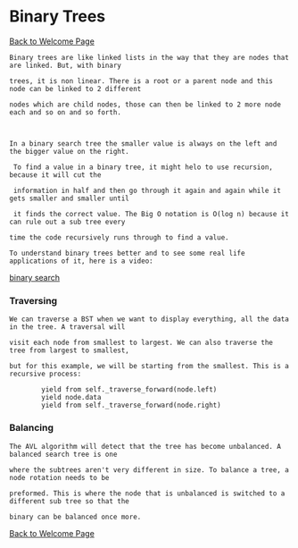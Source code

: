 # Binary Trees 

[Back to Welcome Page](https://github.com/lillyfae/CSE212-FP/blob/main/Welcome%20to%20my%20Project!.md)

    Binary trees are like linked lists in the way that they are nodes that are linked. But, with binary 
    
    trees, it is non linear. There is a root or a parent node and this node can be linked to 2 different
    
    nodes which are child nodes, those can then be linked to 2 more node each and so on and so forth. 

     
    
    In a binary search tree the smaller value is always on the left and the bigger value on the right.

     To find a value in a binary tree, it might helo to use recursion, because it will cut the 
     
     information in half and then go through it again and again while it gets smaller and smaller until 
     
     it finds the correct value. The Big O notation is O(log n) because it can rule out a sub tree every
     
    time the code recursively runs through to find a value.

    To understand binary trees better and to see some real life applications of it, here is a video:

[binary search](https://www.youtube.com/watch?v=6ysjqCUv3K4&ab_channel=CSDojo)


 ### Traversing

    We can traverse a BST when we want to display everything, all the data in the tree. A traversal will
    
    visit each node from smallest to largest. We can also traverse the tree from largest to smallest,
     
    but for this example, we will be starting from the smallest. This is a recursive process:

``` if node is not None:
		yield from self._traverse_forward(node.left)
		yield node.data
		yield from self._traverse_forward(node.right)
```

 ### Balancing 

    The AVL algorithm will detect that the tree has become unbalanced. A balanced search tree is one
    
    where the subtrees aren't very different in size. To balance a tree, a node rotation needs to be
    
    preformed. This is where the node that is unbalanced is switched to a different sub tree so that the 
    
    binary can be balanced once more. 



[Back to Welcome Page](https://github.com/lillyfae/CSE212-FP/blob/main/Welcome%20to%20my%20Project!.md)